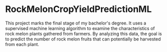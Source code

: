 # RockMelonCropYieldPredictionML
This project marks the final stage of my bachelor's degree. It uses a supervised machine learning algorithm to examine the characteristics of rock melon plants gathered from farmers. By analyzing this data, the goal is to predict the number of rock melon fruits that can potentially be harvested from each plant.
